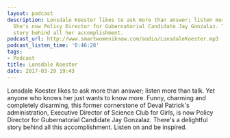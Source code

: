 ```yaml
---
layout: podcast
description: Lonsdale Koester likes to ask more than answer; listen more than talk.
  She's now Policy Director for Gubernatorial Candidate Jay Gonzalaz. There's a delightful
  story behind all her accomplishment.
podcast_url: http://www.smartwomeniknow.com/audio/LonsdaleKoester.mp3
podcast_listen_time: '0:46:28'
tags:
- Podcast
title: Lonsdale Koester
date: 2017-03-29 19:43
---
```



Lonsdale Koester likes to ask more than answer; listen more than talk. Yet anyone who knows her just wants to know more. Funny, charming and completely disarming, this former cornerstone of Deval Patrick's administration, Executive Director of Science Club for Girls, is now Policy Director for Gubernatorial Candidate Jay Gonzalaz. There's a delightful story behind all this accomplishment. Listen on and be inspired.